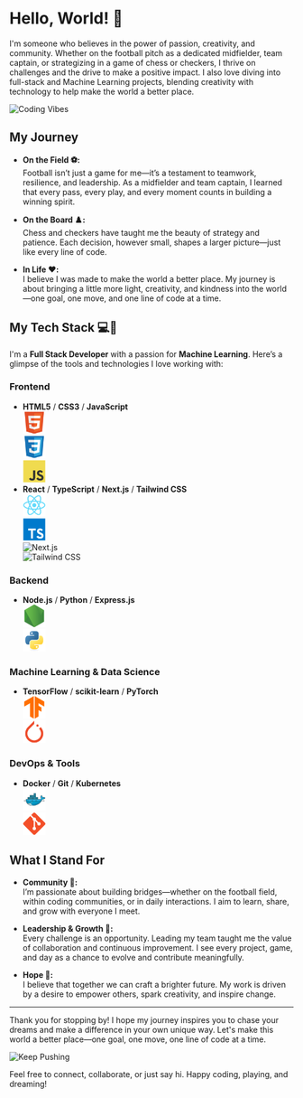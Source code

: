 # Hello, World! 👋

I'm someone who believes in the power of passion, creativity, and community. Whether on the football pitch as a dedicated midfielder, team captain, or strategizing in a game of chess or checkers, I thrive on challenges and the drive to make a positive impact. I also love diving into full-stack and Machine Learning projects, blending creativity with technology to help make the world a better place.

![Coding Vibes](https://media.giphy.com/media/LmNwrBhejkK9EFP504/giphy.gif)

## My Journey

- **On the Field ⚽:**  
  Football isn’t just a game for me—it’s a testament to teamwork, resilience, and leadership. As a midfielder and team captain, I learned that every pass, every play, and every moment counts in building a winning spirit.

- **On the Board ♟️:**  
  Chess and checkers have taught me the beauty of strategy and patience. Each decision, however small, shapes a larger picture—just like every line of code.

- **In Life ❤️:**  
  I believe I was made to make the world a better place. My journey is about bringing a little more light, creativity, and kindness into the world—one goal, one move, and one line of code at a time.

## My Tech Stack 💻🚀

I'm a **Full Stack Developer** with a passion for **Machine Learning**. Here’s a glimpse of the tools and technologies I love working with:

### Frontend
- **HTML5** / **CSS3** / **JavaScript**  
  <img src="https://raw.githubusercontent.com/devicons/devicon/master/icons/html5/html5-original.svg" alt="HTML5" width="40" height="40" />  
  <img src="https://raw.githubusercontent.com/devicons/devicon/master/icons/css3/css3-original.svg" alt="CSS3" width="40" height="40" />  
  <img src="https://raw.githubusercontent.com/devicons/devicon/master/icons/javascript/javascript-original.svg" alt="JavaScript" width="40" height="40" />
- **React** / **TypeScript** / **Next.js** / **Tailwind CSS**  
  <img src="https://raw.githubusercontent.com/devicons/devicon/master/icons/react/react-original.svg" alt="React" width="40" height="40" />  
  <img src="https://raw.githubusercontent.com/devicons/devicon/master/icons/typescript/typescript-original.svg" alt="TypeScript" width="40" height="40" />  
  <img src="https://cdn.worldvectorlogo.com/logos/nextjs-2.svg" alt="Next.js" width="40" height="40" />  
  <img src="https://www.vectorlogo.zone/logos/tailwindcss/tailwindcss-icon.svg" alt="Tailwind CSS" width="40" height="40" />

### Backend
- **Node.js** / **Python** / **Express.js**  
  <img src="https://raw.githubusercontent.com/devicons/devicon/master/icons/nodejs/nodejs-original.svg" alt="Node.js" width="40" height="40" />  
  <img src="https://raw.githubusercontent.com/devicons/devicon/master/icons/python/python-original.svg" alt="Python" width="40" height="40" />

### Machine Learning & Data Science
- **TensorFlow** / **scikit-learn** / **PyTorch**  
  <img src="https://raw.githubusercontent.com/devicons/devicon/master/icons/tensorflow/tensorflow-original.svg" alt="TensorFlow" width="40" height="40" />  
  <img src="https://raw.githubusercontent.com/devicons/devicon/master/icons/pytorch/pytorch-original.svg" alt="PyTorch" width="40" height="40" />

### DevOps & Tools
- **Docker** / **Git** / **Kubernetes**  
  <img src="https://raw.githubusercontent.com/devicons/devicon/master/icons/docker/docker-original.svg" alt="Docker" width="40" height="40" />  
  <img src="https://raw.githubusercontent.com/devicons/devicon/master/icons/git/git-original.svg" alt="Git" width="40" height="40" />




## What I Stand For

- **Community 🤝:**  
  I’m passionate about building bridges—whether on the football field, within coding communities, or in daily interactions. I aim to learn, share, and grow with everyone I meet.

- **Leadership & Growth 🌱:**  
  Every challenge is an opportunity. Leading my team taught me the value of collaboration and continuous improvement. I see every project, game, and day as a chance to evolve and contribute meaningfully.

- **Hope 🌟:**  
  I believe that together we can craft a brighter future. My work is driven by a desire to empower others, spark creativity, and inspire change.

---

Thank you for stopping by! I hope my journey inspires you to chase your dreams and make a difference in your own unique way. Let's make this world a better place—one goal, one move, one line of code at a time.

![Keep Pushing](https://media.giphy.com/media/3o7TKtnuHOHHUjR38Y/giphy.gif)

Feel free to connect, collaborate, or just say hi. Happy coding, playing, and dreaming!
